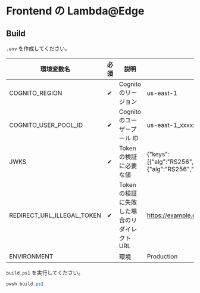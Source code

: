# Frontend の Lambda@Edge

## Build

`.env` を作成してください。

| 環境変数名                 | 必須 | 説明                                         | 例                                                                                                                                                             |
| -------------------------- | ---- | -------------------------------------------- | -------------------------------------------------------------------------------------------------------------------------------------------------------------- |
| COGNITO_REGION             | ✔    | Cognito のリージョン                         | us-east-1                                                                                                                                                      |
| COGNITO_USER_POOL_ID       | ✔    | Cognito のユーザープール ID                  | us-east-1_xxxxxxxxx                                                                                                                                            |
| JWKS                       | ✔    | Token の検証に必要な値                       | {"keys":[{"alg":"RS256","e":"AQAB","kid":"abcd=","kty":"RSA","n":"abc","use":"sig"},{"alg":"RS256","e":"AQAB","kid":"abc","kty":"RSA","n":"abc","use":"sig"}]} |
| REDIRECT_URL_ILLEGAL_TOKEN | ✔    | Token の検証に失敗した場合のリダイレクト URL | https://example.com/auth/                                                                                                                                      |
| ENVIRONMENT                |      | 環境                                         | Production                                                                                                                                                     |

`build.ps1` を実行してください。

```powershell
pwsh build.ps1
```
